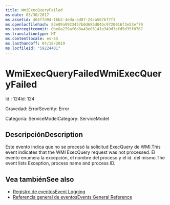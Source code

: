 ```yaml
---
title: WmiExecQueryFailed
ms.date: 03/30/2017
ms.assetid: 464ffd94-1bb2-4eda-ad87-24ca567bf7f3
ms.openlocfilehash: 83e89a9923457b0d685d04bc9720016f3e53ef79
ms.sourcegitcommit: 0be8a279af6d8a43e03141e349d3efd5d35f8767
ms.translationtype: HT
ms.contentlocale: es-ES
ms.lasthandoff: 04/18/2019
ms.locfileid: "59224481"
---
```

# <a name="wmiexecqueryfailed"></a><span data-ttu-id="d3bb8-102">WmiExecQueryFailed</span><span class="sxs-lookup"><span data-stu-id="d3bb8-102">WmiExecQueryFailed</span></span>
<span data-ttu-id="d3bb8-103">Id.: 124</span><span class="sxs-lookup"><span data-stu-id="d3bb8-103">Id: 124</span></span>  
  
 <span data-ttu-id="d3bb8-104">Gravedad: Error</span><span class="sxs-lookup"><span data-stu-id="d3bb8-104">Severity: Error</span></span>  
  
 <span data-ttu-id="d3bb8-105">Categoría: ServiceModel</span><span class="sxs-lookup"><span data-stu-id="d3bb8-105">Category: ServiceModel</span></span>  
  
## <a name="description"></a><span data-ttu-id="d3bb8-106">Descripción</span><span class="sxs-lookup"><span data-stu-id="d3bb8-106">Description</span></span>  
 <span data-ttu-id="d3bb8-107">Este evento indica que no se procesó la solicitud ExecQuery de WMI.</span><span class="sxs-lookup"><span data-stu-id="d3bb8-107">This event indicates that the WMI ExecQuery request was not processed.</span></span> <span data-ttu-id="d3bb8-108">El evento enumera la excepción, el nombre del proceso y el id. del mismo.</span><span class="sxs-lookup"><span data-stu-id="d3bb8-108">The event lists Exception, process name and process ID.</span></span>  
  
## <a name="see-also"></a><span data-ttu-id="d3bb8-109">Vea también</span><span class="sxs-lookup"><span data-stu-id="d3bb8-109">See also</span></span>

- [<span data-ttu-id="d3bb8-110">Registro de eventos</span><span class="sxs-lookup"><span data-stu-id="d3bb8-110">Event Logging</span></span>](../../../../../docs/framework/wcf/diagnostics/event-logging/index.md)
- [<span data-ttu-id="d3bb8-111">Referencia general de eventos</span><span class="sxs-lookup"><span data-stu-id="d3bb8-111">Events General Reference</span></span>](../../../../../docs/framework/wcf/diagnostics/event-logging/events-general-reference.md)
